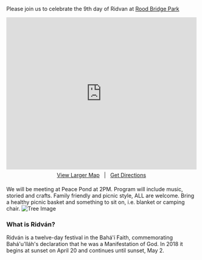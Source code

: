 Please join us to celebrate the 9th day of Ridvan at [Rood Bridge Park](https://www.google.com/maps/place/Rood+Bridge+Park/@45.4927928,-122.9503761,15z/data=!4m5!3m4!1s0x0:0x5fea6e1d2751c7df!8m2!3d45.4927928!4d-122.9503761)

<div>
     <iframe width="500" height="400" frameborder="0" src="https://www.bing.com/maps/embed?h=400&w=500&cp=45.49160909507954~-122.94977945103454&lvl=16&typ=d&sty=r&src=SHELL&FORM=MBEDV8" scrolling="no">
     </iframe>
     <div style="white-space: nowrap; text-align: center; width: 500px; padding: 6px 0;">
        <a id="largeMapLink" target="_blank" href="https://www.bing.com/maps?cp=45.49160909507954~-122.94977945103454&amp;sty=r&amp;lvl=16&amp;FORM=MBEDLD">View Larger Map</a> &nbsp; | &nbsp;
        <a id="dirMapLink" target="_blank" href="https://www.bing.com/maps/directions?cp=45.49160909507954~-122.94977945103454&amp;sty=r&amp;lvl=16&amp;rtp=~pos.45.49160909507954_-122.94977945103454____&amp;FORM=MBEDLD">Get Directions</a>
    </div>
</div>

We will be meeting at Peace Pond at 2PM. Program will include music, storied and crafts. Family friendly and picnic style, ALL are welcome. Bring a healthy picnic basket and something to sit on, i.e. blanket or camping chair.
![Tree Image](https://cyberious.github.com/ridvan/tree.jpg)
### What is Ridván?
Ridván is a twelve-day festival in the Bahá'í Faith, commemorating Bahá'u'lláh's declaration that he was a Manifestation of God. In 2018 it begins at sunset on April 20 and continues until sunset, May 2.
